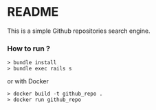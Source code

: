 # README

This is a simple Github repositories search engine.


### How to run ?

```
> bundle install
> bundle exec rails s
```

or with Docker

```
> docker build -t github_repo .
> docker run github_repo
```